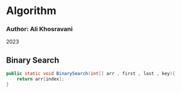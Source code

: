 # Algorithm
### Author: Ali Khosravani
2023

## Binary Search
````java
public static void BinarySearch(int[] arr , first , last , key){
    return arr[index];
}
